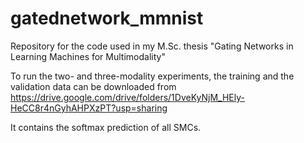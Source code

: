 # gatednetwork_mmnist
Repository for the code used in my M.Sc. thesis "Gating Networks in Learning Machines for Multimodality"

To run the two- and three-modality experiments, the training and the validation data can be downloaded from https://drive.google.com/drive/folders/1DveKyNjM_HEly-HeCC8r4nGyhAHPXzPT?usp=sharing

It contains the softmax prediction of all SMCs.
